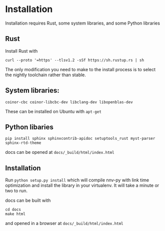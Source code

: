 # Installation

Installation requires Rust, some system libraries, and some Python libraries

## Rust

Install Rust with
```
curl --proto '=https' --tlsv1.2 -sSf https://sh.rustup.rs | sh
```

The only modification you need to make to the install process is to select the nightly toolchain rather than stable.

## System libraries:

```
coinor-cbc coinor-libcbc-dev libclang-dev libopenblas-dev
```

These can be installed on Ubuntu with `apt-get`


## Python libaries

```
pip install sphinx sphinxcontrib-apidoc setuptools_rust myst-parser sphinx-rtd-theme
```

docs can be opened at `docs/_build/html/index.html`

## Installation

Run `python setup.py install` which will compile nnv-py with link time optimization and install the library in your virtualenv. It will take a minute or two to run.

docs can be built with 
```
cd docs
make html
```
and opened in a browser at `docs/_build/html/index.html`